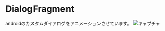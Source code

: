 DialogFragment
==============

androidのカスタムダイアログをアニメーションさせています。
![キャプチャ](http://simplecode.jp/lolipop/github/readmeCap.gif)

